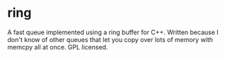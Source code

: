 ring
====

A fast queue implemented using a ring buffer for C++. Written because I don't know of other queues that let you copy over lots of memory with memcpy all at once. GPL licensed.
